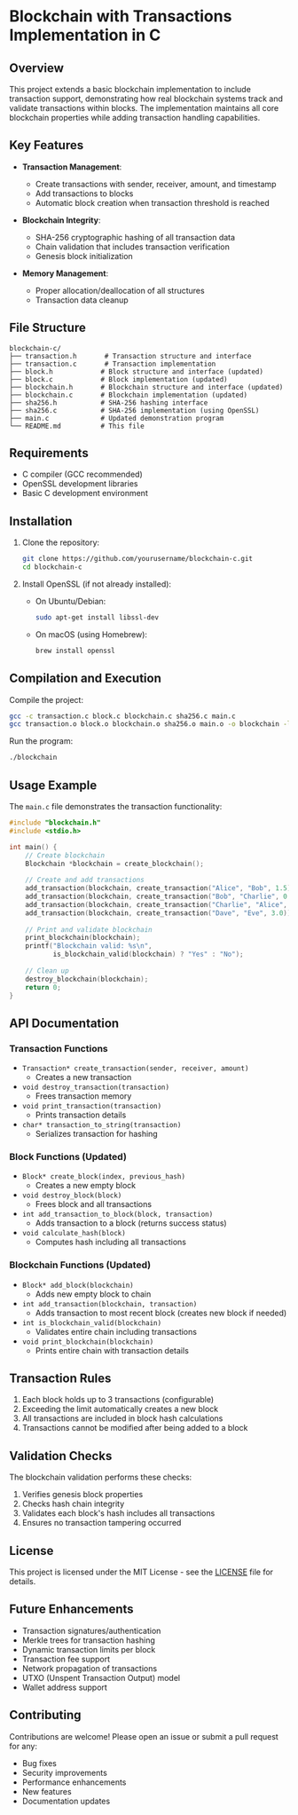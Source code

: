 # Blockchain with Transactions Implementation in C

## Overview

This project extends a basic blockchain implementation to include transaction support, demonstrating how real blockchain systems track and validate transactions within blocks. The implementation maintains all core blockchain properties while adding transaction handling capabilities.

## Key Features

- **Transaction Management**:
  - Create transactions with sender, receiver, amount, and timestamp
  - Add transactions to blocks
  - Automatic block creation when transaction threshold is reached

- **Blockchain Integrity**:
  - SHA-256 cryptographic hashing of all transaction data
  - Chain validation that includes transaction verification
  - Genesis block initialization

- **Memory Management**:
  - Proper allocation/deallocation of all structures
  - Transaction data cleanup

## File Structure

```
blockchain-c/
├── transaction.h       # Transaction structure and interface
├── transaction.c       # Transaction implementation
├── block.h            # Block structure and interface (updated)
├── block.c            # Block implementation (updated)
├── blockchain.h       # Blockchain structure and interface (updated)
├── blockchain.c       # Blockchain implementation (updated)
├── sha256.h           # SHA-256 hashing interface
├── sha256.c           # SHA-256 implementation (using OpenSSL)
├── main.c             # Updated demonstration program
└── README.md          # This file
```

## Requirements

- C compiler (GCC recommended)
- OpenSSL development libraries
- Basic C development environment

## Installation

1. Clone the repository:
   ```bash
   git clone https://github.com/yourusername/blockchain-c.git
   cd blockchain-c
   ```

2. Install OpenSSL (if not already installed):
   - On Ubuntu/Debian:
     ```bash
     sudo apt-get install libssl-dev
     ```
   - On macOS (using Homebrew):
     ```bash
     brew install openssl
     ```

## Compilation and Execution

Compile the project:
```bash
gcc -c transaction.c block.c blockchain.c sha256.c main.c
gcc transaction.o block.o blockchain.o sha256.o main.o -o blockchain -lcrypto
```

Run the program:
```bash
./blockchain
```

## Usage Example

The `main.c` file demonstrates the transaction functionality:

```c
#include "blockchain.h"
#include <stdio.h>

int main() {
    // Create blockchain
    Blockchain *blockchain = create_blockchain();
    
    // Create and add transactions
    add_transaction(blockchain, create_transaction("Alice", "Bob", 1.5));
    add_transaction(blockchain, create_transaction("Bob", "Charlie", 0.7));
    add_transaction(blockchain, create_transaction("Charlie", "Alice", 2.1));
    add_transaction(blockchain, create_transaction("Dave", "Eve", 3.0));
    
    // Print and validate blockchain
    print_blockchain(blockchain);
    printf("Blockchain valid: %s\n", 
           is_blockchain_valid(blockchain) ? "Yes" : "No");
    
    // Clean up
    destroy_blockchain(blockchain);
    return 0;
}
```

## API Documentation

### Transaction Functions

- `Transaction* create_transaction(sender, receiver, amount)`
  - Creates a new transaction
- `void destroy_transaction(transaction)`
  - Frees transaction memory
- `void print_transaction(transaction)`
  - Prints transaction details
- `char* transaction_to_string(transaction)`
  - Serializes transaction for hashing

### Block Functions (Updated)

- `Block* create_block(index, previous_hash)`
  - Creates a new empty block
- `void destroy_block(block)`
  - Frees block and all transactions
- `int add_transaction_to_block(block, transaction)`
  - Adds transaction to a block (returns success status)
- `void calculate_hash(block)`
  - Computes hash including all transactions

### Blockchain Functions (Updated)

- `Block* add_block(blockchain)`
  - Adds new empty block to chain
- `int add_transaction(blockchain, transaction)`
  - Adds transaction to most recent block (creates new block if needed)
- `int is_blockchain_valid(blockchain)`
  - Validates entire chain including transactions
- `void print_blockchain(blockchain)`
  - Prints entire chain with transaction details

## Transaction Rules

1. Each block holds up to 3 transactions (configurable)
2. Exceeding the limit automatically creates a new block
3. All transactions are included in block hash calculations
4. Transactions cannot be modified after being added to a block

## Validation Checks

The blockchain validation performs these checks:
1. Verifies genesis block properties
2. Checks hash chain integrity
3. Validates each block's hash includes all transactions
4. Ensures no transaction tampering occurred

## License

This project is licensed under the MIT License - see the [LICENSE](LICENSE) file for details.

## Future Enhancements

- Transaction signatures/authentication
- Merkle trees for transaction hashing
- Dynamic transaction limits per block
- Transaction fee support
- Network propagation of transactions
- UTXO (Unspent Transaction Output) model
- Wallet address support

## Contributing

Contributions are welcome! Please open an issue or submit a pull request for any:
- Bug fixes
- Security improvements
- Performance enhancements
- New features
- Documentation updates
